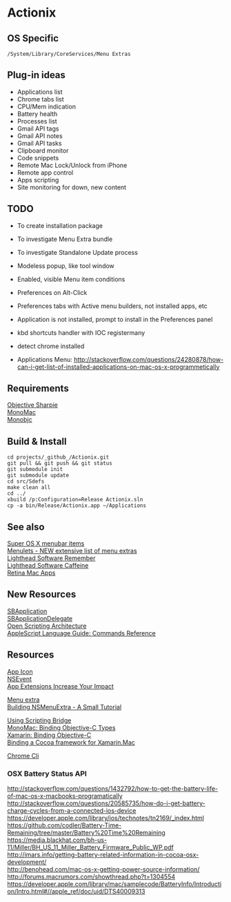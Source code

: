 Actionix
========

OS Specific
-----------

    /System/Library/CoreServices/Menu Extras


Plug-in ideas
-------------
 - Applications list
 - Chrome tabs list
 - CPU/Mem indication
 - Battery health
 - Processes list
 - Gmail API tags
 - Gmail API notes
 - Gmail API tasks
 - Clipboard monitor
 - Code snippets
 - Remote Mac Lock/Unlock from iPhone
 - Remote app control
 - Apps scripting
 - Site monitoring for down, new content

TODO
----
 - To create installation package
 - To investigate Menu Extra bundle
 - To investigate Standalone Update process
 - Modeless popup, like tool window
 - Enabled, visible Menu item conditions
 - Preferences on Alt-Click
 - Preferences tabs with Active menu builders, not installed apps, etc
 - Application is not installed, prompt to install in the Preferences panel

 - kbd shortcuts handler with IOC registermany
 - detect chrome installed

 - Applications Menu: http://stackoverflow.com/questions/24280878/how-can-i-get-list-of-installed-applications-on-mac-os-x-programmetically

Requirements
------------
[Objective Sharpie](http://developer.xamarin.com/guides/ios/advanced_topics/binding_objective-c/objective_sharpie/)  
[MonoMac](http://www.mono-project.com/MonoMac)  
[Monobjc](http://www.monobjc.net/)  

Build & Install
---------------

    cd projects/_github_/Actionix.git
    git pull && git push && git status
    git submodule init
    git submodule update
    cd src/Sdefs
    make clean all
    cd ../
    xbuild /p:Configuration=Release Actionix.sln
    cp -a bin/Release/Actionix.app ~/Applications

See also
--------
[Super OS X menubar items](http://menu.jeweledplatypus.org/)  
[Menulets - NEW extensive list of menu extras](http://www.menulet.me/)  
[Lighthead Software Remember](http://lightheadsw.com/remember)  
[Lighthead Software Caffeine](http://lightheadsw.com/caffeine/)  
[Retina Mac Apps](http://retinamacapps.com/)  

New Resources
-------------
[SBApplication](https://developer.apple.com/library/mac/documentation/Cocoa/Reference/SBApplication_Class/)  
[SBApplicationDelegate](https://developer.apple.com/library/mac/documentation/Cocoa/Reference/SBApplicationDelegate_Protocol/index.html)  
[Open Scripting Architecture](https://developer.apple.com/library/mac/documentation/AppleScript/Conceptual/AppleScriptX/Concepts/osa.html)  
[AppleScript Language Guide: Commands Reference](https://developer.apple.com/library/mac/documentation/AppleScript/Conceptual/AppleScriptLangGuide/reference/ASLR_cmds.html)  

Resources
---------
[App Icon](https://www.iconfinder.com/icons/183175/genius_icon#size=512)  
[NSEvent](https://developer.apple.com/library/mac/documentation/Cocoa/Reference/ApplicationKit/Classes/NSEvent_Class/Reference/Reference.html)  
[App Extensions Increase Your Impact](https://developer.apple.com/library/prerelease/mac/documentation/General/Conceptual/ExtensibilityPG/index.html)  

[Menu extra](http://en.wikipedia.org/wiki/Menu_extra)  
[Building NSMenuExtra - A Small Tutorial](http://cocoadevcentral.com/articles/000078.php)  

[Using Scripting Bridge](https://developer.apple.com/library/mac/documentation/Cocoa/Conceptual/ScriptingBridgeConcepts/UsingScriptingBridge/UsingScriptingBridge.html)  
[MonoMac: Binding Objective-C Types](http://www.mono-project.com/MonoMac/Documentation/Binding_New_Objective-C_Types)  
[Xamarin: Binding Objective-C](http://developer.xamarin.com/guides/ios/advanced_topics/binding_objective-c/)  
[Binding a Cocoa framework for Xamarin.Mac](http://brendanzagaeski.appspot.com/xamarin/0002.html)  

[Chrome Cli](https://github.com/prasmussen/chrome-cli/blob/master/chrome-cli/App.m)  

### OSX Battery Status API
http://stackoverflow.com/questions/1432792/how-to-get-the-battery-life-of-mac-os-x-macbooks-programatically  
http://stackoverflow.com/questions/20585735/how-do-i-get-battery-charge-cycles-from-a-connected-ios-device  
https://developer.apple.com/library/ios/technotes/tn2169/_index.html  
https://github.com/codler/Battery-Time-Remaining/tree/master/Battery%20Time%20Remaining  
https://media.blackhat.com/bh-us-11/Miller/BH_US_11_Miller_Battery_Firmware_Public_WP.pdf  
http://imars.info/getting-battery-related-information-in-cocoa-osx-development/  
http://benohead.com/mac-os-x-getting-power-source-information/  
http://forums.macrumors.com/showthread.php?t=1304554  
https://developer.apple.com/library/mac/samplecode/BatteryInfo/Introduction/Intro.html#//apple_ref/doc/uid/DTS40009313  
